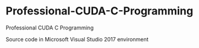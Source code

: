 # Professional-CUDA-C-Programming
Professional CUDA C Programming

Source code in Microsoft Visual Studio 2017 environment
